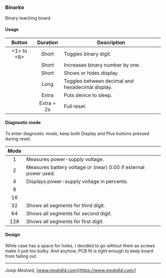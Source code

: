 ### Binarko ###

Binary teaching board.


#### Usage ####

| Button          | Duration   | Description                                      |
|:---------------:|:----------:|--------------------------------------------------|
| <1> to <8>      | Short      | Toggles binary digit.                            |
| <Add>           | Short      | Increases binary number by one.                  |
| <Display>       | Short      | Shows or hides display.                          |
| <Display>       | Long       | Toggles between decimal and hexadecimal display. |
| <Display>       | Extra      | Puts device to sleep.                            |
| <Display>       | Extra + 2s | Full reset.                                      |


#### Diagnostic mode ####

To enter diagnostic mode, keep both Display and Plus buttons pressed during
reset.

| Mode |                                                                       |
|:----:|-----------------------------------------------------------------------|
|    1 | Measures power-supply voltage.                                        |
|    2 | Measures battery voltage or (near) 0.00 if external power used.       |
|    4 | Displays power-supply voltage in percents.                            |
|    8 |                                                                       |
|   16 |                                                                       |
|   32 | Shows all segments for third digit.                                   |
|   64 | Shows all segments for second digit.                                  |
|  128 | Shows all segments for first digit.                                   |


#### Design ####

While case has a space for holes, I decided to go without them as screws make it
just too bulky. And anyhow, PCB fit is tight enough to keep board from falling
out.


---

*Josip Medved, [www.medo64.com](https://www.medo64.com/)*
